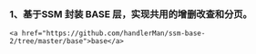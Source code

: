 ### 1、基于SSM 封装 BASE 层，实现共用的增删改查和分页。
    <a href="https://github.com/handlerMan/ssm-base-2/tree/master/base">base</a>
